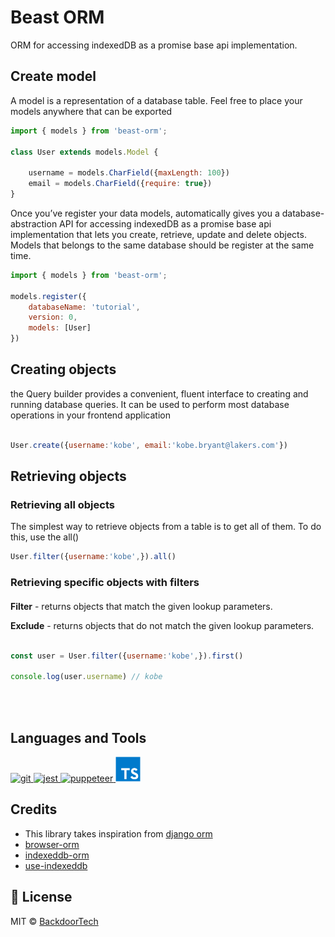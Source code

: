 # Beast ORM

ORM for accessing indexedDB as a promise base api implementation.

## Create model

A model is a representation of a database table. Feel free to place your models anywhere that can be exported

```javascript
import { models } from 'beast-orm';

class User extends models.Model {
    
    username = models.CharField({maxLength: 100})
    email = models.CharField({require: true})
}

```

Once you’ve register your data models, automatically gives you a database-abstraction API for accessing indexedDB as a promise base api implementation that lets you create, retrieve, update and delete objects. Models that belongs to the same database should be register at the same time.

```javascript
import { models } from 'beast-orm';

models.register({
    databaseName: 'tutorial',
    version: 0,
    models: [User]
})

```

## Creating objects


the Query builder provides a convenient, fluent interface to creating and running database queries. It can be used to perform most database operations in your frontend application
```javascript

User.create({username:'kobe', email:'kobe.bryant@lakers.com'})

```


## Retrieving objects
### Retrieving all objects
The simplest way to retrieve objects from a table is to get all of them. To do this, use the all() 
```javascript
User.filter({username:'kobe',}).all()
```

### Retrieving specific objects with filters

#### 

**Filter**  - returns objects that match the given lookup parameters.

**Exclude** - returns objects that do not match the given lookup parameters.

```javascript

const user = User.filter({username:'kobe',}).first()

console.log(user.username) // kobe

```
<br/>
<br/>

## Languages and Tools
<p align="left">   <a href="https://git-scm.com/" target="_blank"> <img src="https://www.vectorlogo.zone/logos/git-scm/git-scm-icon.svg" alt="git" width="40" height="40"/>  </a> <a href="https://jestjs.io" target="_blank"> <img src="https://www.vectorlogo.zone/logos/jestjsio/jestjsio-icon.svg" alt="jest" width="40" height="40"/> </a>    <a href="https://github.com/puppeteer/puppeteer" target="_blank"> <img src="https://www.vectorlogo.zone/logos/pptrdev/pptrdev-official.svg" alt="puppeteer" width="40" height="40"/>  </a>  <a href="https://www.typescriptlang.org/" target="_blank"> <img src="https://raw.githubusercontent.com/devicons/devicon/master/icons/typescript/typescript-original.svg" alt="typescript" width="40" height="40"/> </a>
</p>

## Credits

- This library takes inspiration from [django orm](https://docs.djangoproject.com/en/4.0/topics/db/queries/)
- [browser-orm](https://github.com/brianschardt/browser-orm)
- [indexeddb-orm](https://github.com/maxgaurav/indexeddb-orm)
- [use-indexeddb](https://github.com/hc-oss/use-indexeddb)

## 📜 License

MIT &copy; [BackdoorTech](https://github.com/https://github.com/BackdoorTech)